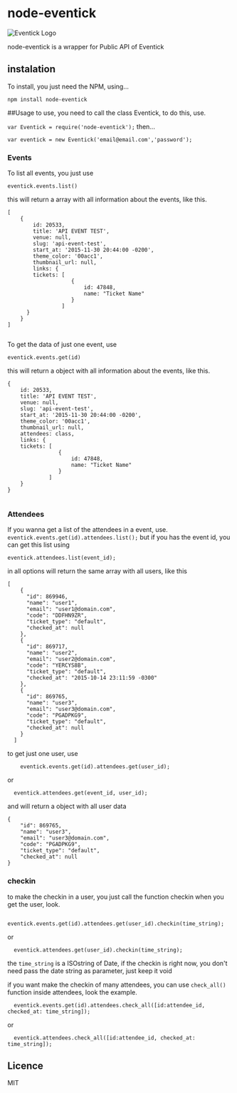 # node-eventick
![Eventick Logo](http://aceleratech.com.br/wp-content/uploads/2013/10/eventick1.png "Eventick Logo")

node-eventick is a wrapper for Public API of Eventick

## instalation

To install, you just need the NPM, using...

``` npm install node-eventick ```

##Usage
to use, you need to call the class Eventick, to do this, use.

``` var Eventick = require('node-eventick'); ``` then...

``` var eventick = new Eventick('email@email.com','password'); ```

### Events

To list all events, you just use

``` eventick.events.list() ```

this will return a array with all information about the events, like this.

```
[ 
	{ 
		id: 20533,
       	title: 'API EVENT TEST',
       	venue: null,
       	slug: 'api-event-test',
       	start_at: '2015-11-30 20:44:00 -0200',
       	theme_color: '00acc1',
       	thumbnail_url: null,
       	links: {
        tickets: [
		        	{
		            	id: 47848,
		            	name: "Ticket Name"
		        	}
		         ]
      } 
    } 
]
	
```

To get the data of just one event, use

``` eventick.events.get(id) ```

this will return a object with all information about the events, like this.

```
{ 
	id: 20533,
   	title: 'API EVENT TEST',
   	venue: null,
   	slug: 'api-event-test',
   	start_at: '2015-11-30 20:44:00 -0200',
   	theme_color: '00acc1',
   	thumbnail_url: null,
   	attendees: class,
   	links: {
    tickets: [
				{
					id: 47848,
					name: "Ticket Name"
				}
	    	 ]
	} 
} 
	
```

### Attendees
If you wanna get a list of the attendees in a event, use.
``` eventick.events.get(id).attendees.list(); ```
but if you has the event id, you can get this list using

``` eventick.attendees.list(event_id); ```

in all options will return the same array with all users, like this

```
[
    {
      "id": 869946,
      "name": "user1",
      "email": "user1@domain.com",
      "code": "DDFHN9ZR",
      "ticket_type": "default",
      "checked_at": null
    },
    {
      "id": 869717,
      "name": "user2",
      "email": "user2@domain.com",
      "code": "YERCYS8B",
      "ticket_type": "default",
      "checked_at": "2015-10-14 23:11:59 -0300"
    },
    {
      "id": 869765,
      "name": "user3",
      "email": "user3@domain.com",
      "code": "PGADPKG9",
      "ticket_type": "default",
      "checked_at": null
    }
  ]

```

to get just one user, use

```
	eventick.events.get(id).attendees.get(user_id);

```
or
```
  eventick.attendees.get(event_id, user_id);

```

and will return a object with all user data
```
{
    "id": 869765,
    "name": "user3",
    "email": "user3@domain.com",
    "code": "PGADPKG9",
    "ticket_type": "default",
    "checked_at": null
}

```

### checkin

to make the checkin in a user, you just call the function checkin when you get the user, look.
```
	eventick.events.get(id).attendees.get(user_id).checkin(time_string);

```

or 

```
  eventick.attendees.get(user_id).checkin(time_string);

```

the ```time_string``` is a ISOstring of Date, if the checkin is right now, you don't need pass the date string as parameter, just keep it void

if you want make the checkin of many attendees, you can use ```check_all()``` function inside attendees, look the example.

```
  eventick.events.get(id).attendees.check_all([id:attendee_id, checked_at: time_string]);

```

or

```
  eventick.attendees.check_all([id:attendee_id, checked_at: time_string]);

```


## Licence
MIT